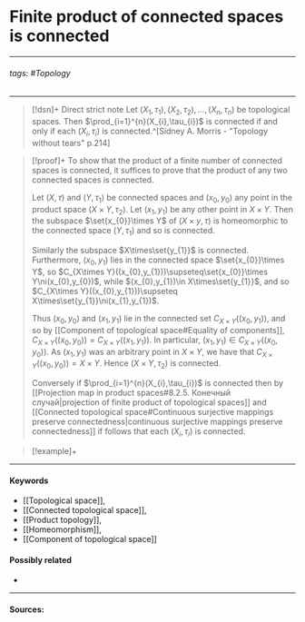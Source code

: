 # Finite product of connected spaces is connected
***
###### tags: #Topology 
***
>[!dsn]+ Direct strict note
>Let $(X_{1},\tau_{1}),(X_{2},\tau_{2}),\dots,(X_{n},\tau_{n})$ be topological spaces. Then $\prod_{i=1}^{n}(X_{i},\tau_{i})$ is connected if and only if each $(X_{i},\tau_{i})$ is connected.^[Sidney A. Morris - "Topology without tears" p.214] 

>[!proof]+
>To show that the product of a finite number of connected spaces is connected, it suffices to prove that the product of any two connected spaces is connected.
>
>Let $(X,\tau)$ and $(Y,\tau_{1})$ be connected spaces and $(x_{0},y_{0})$ any point in the product space $(X\times Y,\tau_{2})$. Let $(x_{1},y_{1})$ be any other point in $X\times Y$. Then the subspace $\set{x_{0}}\times Y$ of $(X\times y,\tau)$ is homeomorphic to the connected space $(Y,\tau_{1})$ and so is connected.
>
>Similarly the subspace $X\times\set{y_{1}}$ is connected. Furthermore, $(x_{0},y_{1})$ lies in the connected space $\set{x_{0}}\times Y$, so $C_{X\times Y}((x_{0},y_{1}))\supseteq\set{x_{0}}\times Y\ni(x_{0},y_{0})$, while $(x_{0},y_{1})\in X\times\set{y_{1}}$, and so $C_{X\times Y}((x_{0},y_{1}))\supseteq X\times\set{y_{1}}\ni(x_{1},y_{1})$.
>
>Thus $(x_{0},y_{0})$ and $(x_{1},y_{1})$ lie in the connected set $C_{X\times Y}((x_{0},y_{1}))$, and so by [[Component of topological space#Equality of components]], $C_{X\times Y}((x_{0},y_{0}))=C_{X\times Y}((x_{1},y_{1}))$. In particular, $(x_{1},y_{1})\in C_{X\times Y}((x_{0},y_{0}))$. As $(x_{1},y_{1})$ was an arbitrary point in $X\times Y$, we have that $C_{X\times Y}((x_{0},y_{0}))=X\times Y$. Hence $(X\times Y,\tau_{2})$ is connected.
>
>Conversely if $\prod_{i=1}^{n}(X_{i},\tau_{i})$ is connected then by [[Projection map in product spaces#8.2.5. Конечный случай|projection of finite product of topological spaces]] and [[Connected topological space#Continuous surjective mappings preserve connectedness|continuous surjective mappings preserve connectedness]] if follows that each $(X_{i},\tau_{i})$ is connected.

>[!example]+ 
>
***
#### Keywords
- [[Topological space]],
- [[Connected topological space]],
- [[Product topology]],
- [[Homeomorphism]],
- [[Component of topological space]]
#### Possibly related
- 
***
#### Sources:
